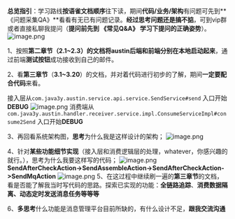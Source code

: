 **总览指引**：学习路线**按语雀文档顺序**往下读，期间**代码/业务/架构**有问题可先到**《问题采集QA》**看看有无已有问题记录。**经过思考问题还是搞不掂**，可到vip群或者直接私聊我提问（**提问前先到 《常见Q&A》 学习下提问的正确姿势**）。
![image.png](https://cdn.nlark.com/yuque/0/2023/png/1285871/1687249335223-0d23e610-55d5-485d-991d-0abd93681bf3.png#averageHue=%23f9f0ed&clientId=u370a6ce1-934f-4&from=paste&height=330&id=u50bacb98&originHeight=330&originWidth=324&originalType=binary&ratio=1&rotation=0&showTitle=false&size=18147&status=done&style=none&taskId=u07bd7321-53bf-4fda-bb7e-309dedcbe11&title=&width=324)

1、按照**第二章节（2.1~2.3）**的文档将austin后端和前端分别**在本地启动起来**，通过前端**测试按钮**成功接收到自己的邮件。

2、看**第三章节**（**3.1~3.20**）的文档，并对着代码进行初步的了解，期间**一定要配合代码**来看。

接入层从`com.java3y.austin.service.api.service.SendService#send` 入口开始**DEBUG**
![image.png](https://cdn.nlark.com/yuque/0/2023/png/1285871/1678800660793-5fb3e86f-facb-47da-9582-1e4384191233.png#averageHue=%232e2c2b&clientId=u129f0e71-bbd3-4&from=paste&height=761&id=u311eb9c3&originHeight=1522&originWidth=3582&originalType=binary&ratio=2&rotation=0&showTitle=false&size=431539&status=done&style=none&taskId=u56da7d4c-9ec7-42b6-bcab-6c66fdfa8dc&title=&width=1791)
消费端从`com.java3y.austin.handler.receiver.service.impl.ConsumeServiceImpl#consume2Send` 入口开始**DEBUG**

3、再回看系统架构图，**思考**为什么我是这样设计的架构；
![image.png](https://cdn.nlark.com/yuque/0/2023/png/1285871/1678800693552-953b6f9a-c8c1-4fe6-9171-70aedb4e311b.png#averageHue=%23faf9f7&clientId=u6e4db8e4-5aef-4&id=AVm3h&originHeight=1252&originWidth=2326&originalType=binary&ratio=1&rotation=0&showTitle=false&size=342176&status=done&style=none&taskId=ue34d4493-70d0-44ca-9654-94eecf6cfe0&title=)

4、针对**某些功能细节实现**（接入层和消费逻辑层的处理，whatever，你感兴趣的就行。），思考为什么我要这样写的代码；
![image.png](https://cdn.nlark.com/yuque/0/2022/png/1285871/1649947163089-12458c81-52c2-41ca-80a9-0f426a903518.png#averageHue=%23f5f2ec&clientId=u28968909-dc1f-4&from=paste&height=225&id=u8203eed6&originHeight=450&originWidth=2488&originalType=binary&ratio=1&rotation=0&showTitle=false&size=299886&status=done&style=none&taskId=ud9fb548b-2765-44fc-b13c-4914da0becf&title=&width=1244)
**SendAfterCheckAction->SendAssembleAction->SendAfterCheckAction->SendMqAction**
![image.png](https://cdn.nlark.com/yuque/0/2022/png/1285871/1649947170109-703f38bd-fc48-457f-b4c8-ae1a83cabb45.png#averageHue=%23f6f3f0&clientId=u28968909-dc1f-4&from=paste&height=471&id=u9487be4a&originHeight=942&originWidth=2582&originalType=binary&ratio=1&rotation=0&showTitle=false&size=787154&status=done&style=none&taskId=u8564696d-29a3-453e-940b-f7b7a3ecd7d&title=&width=1291)
5、在这过程中继续刷一遍的**第三章节**的文档，看是否能了解我当时写代码的思路。探索已实现的功能：**全链路追踪**、**消费数据隔离、动态定时发送消息任务等等等**

6、**多思考**什么功能是消息管理平台目前所缺的，有什么设计不足，**跟我交流沟通**
